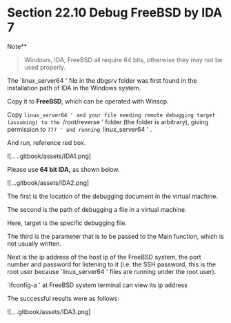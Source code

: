 # Section 22.10 Debug FreeBSD by IDA 7

Note**
>
>Windows, IDA, FreeBSD all require 64 bits, otherwise they may not be used properly.

The `linux_server64 ' file in the dbgsrv folder was first found in the installation path of IDA in the Windows system.

Copy it to **FreeBSD**, which can be operated with Winscp.

Copy `linux_server64 ' and your file needing remote debugging target (assuming) to the `/root/reverse ' folder (the folder is arbitrary), giving permission to `777 ' and running `linux_server64 ' .

And run, reference red box.

![.. ..gitbook/assets/IDA1.png]

Please use **64 bit IDA,** as shown below.

![...gitbook/assets/IDA2.png]

The first is the location of the debugging document in the virtual machine.

The second is the path of debugging a file in a virtual machine.

Here, target is the specific debugging file.

The third is the parameter that is to be passed to the Main function, which is not usually written.

Next is the ip address of the host ip of the FreeBSD system, the port number and password for listening to it (i.e. the SSH password, this is the root user because `linux_server64 ' files are running under the root user).

`ifconfig-a ' at FreeBSD system terminal can view its ip address

The successful results were as follows:

![.. .gitbook/assets/IDA3.png]
